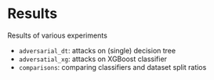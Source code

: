 # Results

Results of various experiments

- `adversarial_dt`: attacks on (single) decision tree
- `adversatial_xg`: attacks on XGBoost classifier
- `comparisons`: comparing classifiers and dataset split ratios